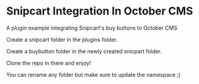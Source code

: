 # Snipcart Integration In October CMS

A plugin example integrating Snipcart's buy buttons to October CMS

Create a snipcart folder in the plugins folder.

Create a buybutton folder in the newly created snicpart folder.

Clone the repo in there and enjoy!

You can rename any folder but make sure to update the namespace ;)